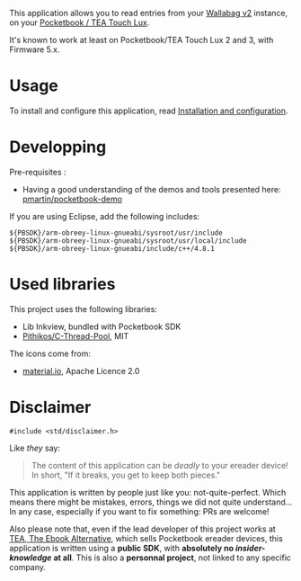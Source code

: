 
This application allows you to read entries from your [Wallabag v2](https://www.wallabag.org/) instance, on your [Pocketbook / TEA Touch Lux](http://www.pocketbook-int.com/fr/products/pocketbook-touch-lux-3).

It's known to work at least on Pocketbook/TEA Touch Lux 2 and 3, with Firmware 5.x.

# Usage

To install and configure this application, read [Installation and configuration](http://plop-reader.pascal-martin.fr/install-and-configure.html).


# Developping

Pre-requisites :

 * Having a good understanding of the demos and tools presented here: [pmartin/pocketbook-demo](https://github.com/pmartin/pocketbook-demo)

If you are using Eclipse, add the following includes:

```
${PBSDK}/arm-obreey-linux-gnueabi/sysroot/usr/include
${PBSDK}/arm-obreey-linux-gnueabi/sysroot/usr/local/include
${PBSDK}/arm-obreey-linux-gnueabi/include/c++/4.8.1
```

# Used libraries

This project uses the following libraries:

 * Lib Inkview, bundled with Pocketbook SDK
 * [Pithikos/C-Thread-Pool](https://github.com/Pithikos/C-Thread-Pool), MIT

The icons come from:

 * [material.io](https://material.io/icons/), Apache Licence 2.0

# Disclaimer

```
#include <std/disclaimer.h>
```

Like *they* say:

> The content of this application can be *deadly* to your ereader device!
> In short, "If it breaks, you get to keep both pieces."

This application is written by people just like you: not-quite-perfect. Which means there might be mistakes, errors, things we did not quite understand… In any case, especially if you want to fix something: PRs are welcome!

Also please note that, even if the lead developer of this project works at [TEA, The Ebook Alternative](https://www.tea-ebook.com/), which sells Pocketbook ereader devices, this application is written using a **public SDK**, with **absolutely no *insider-knowledge* at all**. This is also a **personnal project**, not linked to any specific company.
